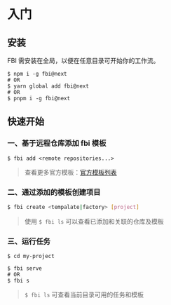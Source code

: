 # 入门

## 安装

FBI 需安装在全局，以便在任意目录可开始你的工作流。

```shell
$ npm i -g fbi@next
# OR
$ yarn global add fbi@next
# OR
$ pnpm i -g fbi@next
```

## 快速开始

### 一、基于远程仓库添加 fbi 模板

```
$ fbi add <remote repositories...>
```

> 查看更多官方模板：[官方模板列表](/pages/4x/more.md)

### 二、通过添加的模板创建项目

```bash
$ fbi create <tempalate|factory> [project]
```

> 使用 `$ fbi ls` 可以查看已添加和关联的仓库及模板

### 三、运行任务

```shell
$ cd my-project

$ fbi serve
# OR
$ fbi s
```

> `$ fbi ls` 可查看当前目录可用的任务和模板
